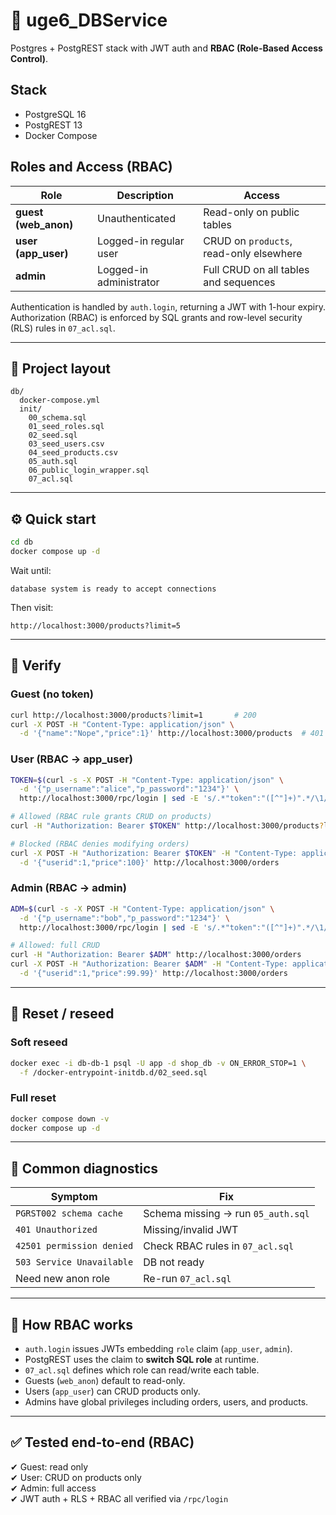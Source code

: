 # 🧠 uge6_DBService

Postgres + PostgREST stack with JWT auth and **RBAC (Role-Based Access Control)**.

## Stack

- PostgreSQL 16
- PostgREST 13
- Docker Compose

## Roles and Access (RBAC)

| Role                 | Description             | Access                                  |
| -------------------- | ----------------------- | --------------------------------------- |
| **guest (web_anon)** | Unauthenticated         | Read-only on public tables              |
| **user (app_user)**  | Logged-in regular user  | CRUD on `products`, read-only elsewhere |
| **admin**            | Logged-in administrator | Full CRUD on all tables and sequences   |

Authentication is handled by `auth.login`, returning a JWT with 1-hour expiry.  
Authorization (RBAC) is enforced by SQL grants and row-level security (RLS) rules in `07_acl.sql`.

---

## 📁 Project layout

```text
db/
  docker-compose.yml
  init/
    00_schema.sql
    01_seed_roles.sql
    02_seed.sql
    03_seed_users.csv
    04_seed_products.csv
    05_auth.sql
    06_public_login_wrapper.sql
    07_acl.sql
```

---

## ⚙️ Quick start

```bash
cd db
docker compose up -d
```

Wait until:

```
database system is ready to accept connections
```

Then visit:

```
http://localhost:3000/products?limit=5
```

---

## 🧪 Verify

### Guest (no token)

```bash
curl http://localhost:3000/products?limit=1       # 200
curl -X POST -H "Content-Type: application/json" \
  -d '{"name":"Nope","price":1}' http://localhost:3000/products  # 401
```

### User (RBAC → app_user)

```bash
TOKEN=$(curl -s -X POST -H "Content-Type: application/json" \
  -d '{"p_username":"alice","p_password":"1234"}' \
  http://localhost:3000/rpc/login | sed -E 's/.*"token":"([^"]+)".*/\1/')

# Allowed (RBAC rule grants CRUD on products)
curl -H "Authorization: Bearer $TOKEN" http://localhost:3000/products?limit=1

# Blocked (RBAC denies modifying orders)
curl -X POST -H "Authorization: Bearer $TOKEN" -H "Content-Type: application/json" \
  -d '{"userid":1,"price":100}' http://localhost:3000/orders
```

### Admin (RBAC → admin)

```bash
ADM=$(curl -s -X POST -H "Content-Type: application/json" \
  -d '{"p_username":"bob","p_password":"1234"}' \
  http://localhost:3000/rpc/login | sed -E 's/.*"token":"([^"]+)".*/\1/')

# Allowed: full CRUD
curl -H "Authorization: Bearer $ADM" http://localhost:3000/orders
curl -X POST -H "Authorization: Bearer $ADM" -H "Content-Type: application/json" \
  -d '{"userid":1,"price":99.99}' http://localhost:3000/orders
```

---

## 🔁 Reset / reseed

### Soft reseed

```bash
docker exec -i db-db-1 psql -U app -d shop_db -v ON_ERROR_STOP=1 \
  -f /docker-entrypoint-initdb.d/02_seed.sql
```

### Full reset

```bash
docker compose down -v
docker compose up -d
```

---

## 🧰 Common diagnostics

| Symptom                   | Fix                                |
| ------------------------- | ---------------------------------- |
| `PGRST002 schema cache`   | Schema missing → run `05_auth.sql` |
| `401 Unauthorized`        | Missing/invalid JWT                |
| `42501 permission denied` | Check RBAC rules in `07_acl.sql`   |
| `503 Service Unavailable` | DB not ready                       |
| Need new anon role        | Re-run `07_acl.sql`                |

---

## 🧩 How RBAC works

- `auth.login` issues JWTs embedding `role` claim (`app_user`, `admin`).
- PostgREST uses the claim to **switch SQL role** at runtime.
- `07_acl.sql` defines which role can read/write each table.
- Guests (`web_anon`) default to read-only.
- Users (`app_user`) can CRUD products only.
- Admins have global privileges including orders, users, and products.

---

## ✅ Tested end-to-end (RBAC)

✔ Guest: read only  
✔ User: CRUD on products only  
✔ Admin: full access  
✔ JWT auth + RLS + RBAC all verified via `/rpc/login`
